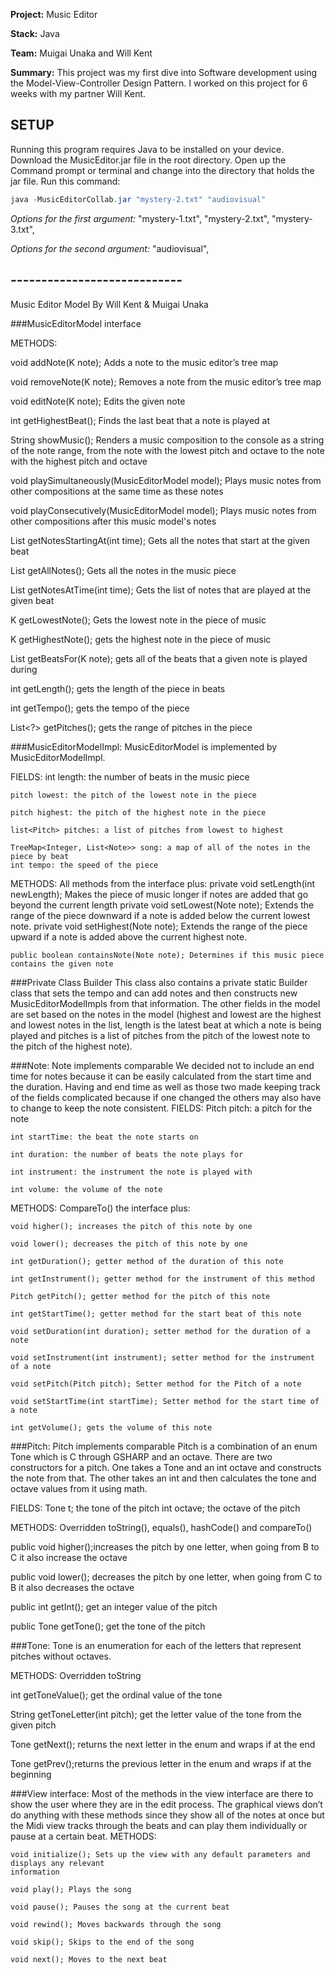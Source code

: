 **Project:** Music Editor

**Stack:** Java

**Team:** Muigai Unaka and Will Kent

**Summary:** This project was my first dive into Software development using the Model-View-Controller Design Pattern. I worked on this project for 6 weeks with my partner Will Kent.

## SETUP

Running this program requires Java to be installed on your device. Download the MusicEditor.jar file in the root directory. Open up the Command prompt or terminal and change into the directory that holds the jar file. Run this command:
```java
java -MusicEditorCollab.jar "mystery-2.txt" "audiovisual"
```
*Options for the first argument:* "mystery-1.txt", "mystery-2.txt", "mystery-3.txt",

*Options for the second argument:* "audiovisual",

## ----------------------------

Music Editor Model
By Will Kent & Muigai Unaka

###MusicEditorModel interface

METHODS:

  void addNote(K note); Adds a note to the music editor’s tree map

  void removeNote(K note); Removes a note from the music editor’s tree map

  void editNote(K note); Edits the given note

  int getHighestBeat(); Finds the last beat that a note is played at

  String showMusic(); Renders a music composition to the console as a string of the note range,
  from the note with the lowest pitch and octave to the note with the highest pitch and octave

  void playSimultaneously(MusicEditorModel<K> model); Plays music notes from other compositions at
  the same time as these notes

  void playConsecutively(MusicEditorModel<K> model); Plays music notes from other compositions
  after this music model's notes

  List<K> getNotesStartingAt(int time); Gets all the notes that start at the given beat

  List<K> getAllNotes(); Gets all the notes in the music piece

  List<K> getNotesAtTime(int time); Gets the list of notes that are played at the given beat

  K getLowestNote(); Gets the lowest note in the piece of music

  K getHighestNote(); gets the highest note in the piece of music

  List<Integer> getBeatsFor(K note); gets all of the beats that a given note is played during

  int getLength(); gets the length of the piece in beats

  int getTempo(); gets the tempo of the piece

  List<?> getPitches(); gets the range of pitches in the piece

###MusicEditorModelImpl:
MusicEditorModel is implemented by MusicEditorModelImpl.

FIELDS:
	int length: the number of beats in the music piece

	pitch lowest: the pitch of the lowest note in the piece

	pitch highest: the pitch of the highest note in the piece

	list<Pitch> pitches: a list of pitches from lowest to highest

	TreeMap<Integer, List<Note>> song: a map of all of the notes in the piece by beat
	int tempo: the speed of the piece

METHODS:
   All methods from the interface plus:
   	private void setLength(int newLength); Makes the piece of music longer if notes
   	are added that go beyond the current length
	private void setLowest(Note note); Extends the range of the piece downward if
	a note is added below the current lowest note.
	private void setHighest(Note note); Extends the range of the piece upward if a
	note is added above the current highest note.

	public boolean containsNote(Note note); Determines if this music piece contains the given note

###Private Class Builder
	This class also contains a private static Builder class that sets the tempo and can add
	notes and then constructs new MusicEditorModelImpls from that information.  The other fields
	in the model are set based on the notes in the model (highest and lowest are the highest and
	lowest notes in the list, length is the latest beat at which a note is being played and pitches
	is a list of pitches from the pitch of the lowest note to the pitch of the highest note).


###Note:
Note implements comparable
	We decided not to include an end time for notes because it can be easily calculated from
	the start time and the duration.  Having and end time as well as those two made keeping
	track of the fields complicated because if one changed the others may also have to change
	to keep the note consistent.
FIELDS:
	Pitch pitch: a pitch for the note

	int startTime: the beat the note starts on

	int duration: the number of beats the note plays for

	int instrument: the instrument the note is played with

	int volume: the volume of the note
METHODS:
   CompareTo() the interface plus:

	void higher(); increases the pitch of this note by one

	void lower(); decreases the pitch of this note by one

	int getDuration(); getter method of the duration of this note

  	int getInstrument(); getter method for the instrument of this method

  	Pitch getPitch(); getter method for the pitch of this note

  	int getStartTime(); getter method for the start beat of this note

  	void setDuration(int duration); setter method for the duration of a note

  	void setInstrument(int instrument); setter method for the instrument of a note

  	void setPitch(Pitch pitch); Setter method for the Pitch of a note

	void setStartTime(int startTime); Setter method for the start time of a note

	int getVolume(); gets the volume of this note



###Pitch:
Pitch implements comparable
Pitch is a combination of an enum Tone which is C through GSHARP and an octave. There are two
constructors for a pitch. One takes a Tone and an int octave and constructs the note from that.
The other takes an int and then calculates the tone and octave values from it using math.

FIELDS:
	Tone t; the tone of the pitch
	int octave; the octave of the pitch

METHODS:
   Overridden toString(), equals(), hashCode() and compareTo()

  public void higher();increases the pitch by one letter, when going from B to C it also
  increase the octave

  public void lower(); decreases the pitch by one letter, when going from C to B it also
  decreases the octave

  public int getInt(); get an integer value of the pitch

  public Tone getTone(); get the tone of the pitch


###Tone:
Tone is an enumeration for each of the letters that represent pitches without octaves.

METHODS:
   Overridden toString

  int getToneValue(); get the ordinal value of the tone

  String getToneLetter(int pitch); get the letter value of the tone from the given pitch

  Tone getNext(); returns the next letter in the enum and wraps if at the end

  Tone getPrev();returns the previous letter in the enum and wraps if at the beginning


###View interface:
Most of the methods in the view interface are there to show the user where they are in the edit
process.  The graphical views don’t do anything with these methods since they show all of the notes
at once but the Midi view tracks through the beats and can play them individually or pause at
a certain beat.
METHODS:

    void initialize(); Sets up the view with any default parameters and displays any relevant
    information

    void play(); Plays the song

    void pause(); Pauses the song at the current beat

    void rewind(); Moves backwards through the song

    void skip(); Skips to the end of the song

    void next(); Moves to the next beat


